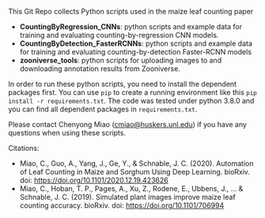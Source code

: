This Git Repo collects Python scripts used in the maize leaf counting paper

- **CountingByRegression_CNNs**: python scripts and example data for training and evaluating counting-by-regression CNN models.
- **CountingByDetection_FasterRCNNs**: python scripts and example data for training and evaluating counting-by-detection Faster-RCNN models
- **zooniverse_tools**: python scripts for uploading images to and downloading annotation results from Zooniverse.

In order to run these python scripts, you need to install the dependent packages first. You can use `pip` to create a running environment like this `pip install -r requirements.txt`. The code was tested under python 3.8.0 and you can find all dependent packages in `requirements.txt`.

Please contact Chenyong Miao (cmiao@huskers.unl.edu) if you have any questions when using these scripts. 

Citations:
- Miao, C., Guo, A., Yang, J., Ge, Y., & Schnable, J. C. (2020). Automation of Leaf Counting in Maize and Sorghum Using Deep Learning. bioRxiv. doi: https://doi.org/10.1101/2020.12.19.423626
- Miao, C., Hoban, T. P., Pages, A., Xu, Z., Rodene, E., Ubbens, J., ... & Schnable, J. C. (2019). Simulated plant images improve maize leaf counting accuracy. bioRxiv. doi: https://doi.org/10.1101/706994
